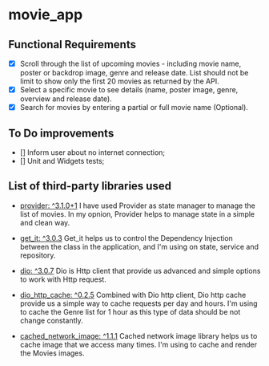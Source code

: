 # movie_app
 
## Functional Requirements

- [x] Scroll through the list of upcoming movies - including movie name, poster or backdrop image, genre and release date. List should not be limit to show only the first 20 movies as returned by the API.
- [x] Select a specific movie to see details (name, poster image, genre, overview and release date).
- [x] Search for movies by entering a partial or full movie name (Optional).
  
## To Do improvements
- [] Inform user about no internet connection;
- [] Unit and Widgets tests;

## List of third-party libraries used

-  [provider: ^3.1.0+1](https://pub.dev/packages/provider)
I have used Provider as state manager to manage the list of movies. In my opnion, Provider helps to manage state in a simple and clean way.
  
-  [get_it: ^3.0.3](https://pub.dev/packages/get_it)
Get_it helps us to control the Dependency Injection between the class in the application, and I'm using on state, service and repository.
  
-  [dio: ^3.0.7](https://pub.dev/packages/dio)
Dio is Http client that provide us advanced and simple options to work with Http request.

-  [dio_http_cache: ^0.2.5](https://pub.dev/packages/dio_http_cache)
Combined with Dio http client, Dio http cache provide us a simple way to cache requests per day and hours.
I'm using to cache the Genre list for 1 hour as this type of data should be not change constantly.

-  [cached_network_image: ^1.1.1](https://pub.dev/packages/cached_network_image)
Cached network image library helps us to cache image that we access many times.
I'm using to cache and render the Movies images.